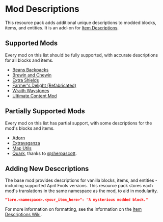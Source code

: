 # Mod Descriptions

This resource pack adds additional unique descriptions to modded blocks, items, and entities. It is an add-on for [Item Descriptions](https://modrinth.com/mod/item-descriptions).

## Supported Mods
Every mod on this list should be fully supported, with accurate descriptions for all blocks and items.

- [Beans Backpacks](https://modrinth.com/mod/beans-backpacks)
- [Brewin and Chewin](https://modrinth.com/mod/brewin-and-chewin)
- [Extra Shields](https://modrinth.com/mod/extra-shields)
- [Farmer's Delight (Refabricated)](https://modrinth.com/mod/farmers-delight-refabricated)
- [Wraith Waystones](https://modrinth.com/mod/fwaystones)
- [Ultimate Content Mod](https://modrinth.com/mod/ultimate-content-mod)


## Partially Supported Mods
Every mod on this list has partial support, with some descriptions for the mod's blocks and items.

- [Adorn](https://modrinth.com/mod/adorn)
- [Extravaganza](https://modrinth.com/mod/extravaganza)
- [Map Utils](https://modrinth.com/mod/map-utils)
- [Quark](https://modrinth.com/mod/quark), thanks to [@sherpascott](https://github.com/sherpascott).

## Adding New Desccriptions

The base mod provides descriptions for vanilla blocks, items, and entities - including supported April Fools versions. This resource pack stores each mod's translations in the same namespace as the mod, to aid in modularity.

```json
"lore.<namespace>.<your_item_here>": "A mysterious modded block."
```

For more information on formatting, see the information on the [Item Descriptions Wiki](https://moddedmc.org/en/mod/item-descriptions/docs).
